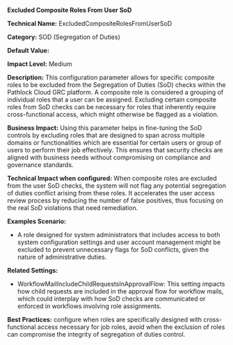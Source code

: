 **Excluded Composite Roles From User SoD**

**Technical Name:** ExcludedCompositeRolesFromUserSoD

**Category:** SOD (Segregation of Duties)

**Default Value:**

**Impact Level:** Medium

**Description:**
This configuration parameter allows for specific composite roles to be excluded from the Segregation of Duties (SoD) checks within the Pathlock Cloud GRC platform. A composite role is considered a grouping of individual roles that a user can be assigned. Excluding certain composite roles from SoD checks can be necessary for roles that inherently require cross-functional access, which might otherwise be flagged as a violation.

**Business Impact:**
Using this parameter helps in fine-tuning the SoD controls by excluding roles that are designed to span across multiple domains or functionalities which are essential for certain users or group of users to perform their job effectively. This ensures that security checks are aligned with business needs without compromising on compliance and governance standards.

**Technical Impact when configured:**
When composite roles are excluded from the user SoD checks, the system will not flag any potential segregation of duties conflict arising from these roles. It accelerates the user access review process by reducing the number of false positives, thus focusing on the real SoD violations that need remediation.

**Examples Scenario:**
- A role designed for system administrators that includes access to both system configuration settings and user account management might be excluded to prevent unnecessary flags for SoD conflicts, given the nature of administrative duties.
  
**Related Settings:**
- WorkflowMailIncludeChildRequestsInApprovalFlow: This setting impacts how child requests are included in the approval flow for workflow mails, which could interplay with how SoD checks are communicated or enforced in workflows involving role assignments.

**Best Practices:** configure when roles are specifically designed with cross-functional access necessary for job roles, avoid when the exclusion of roles can compromise the integrity of segregation of duties control.